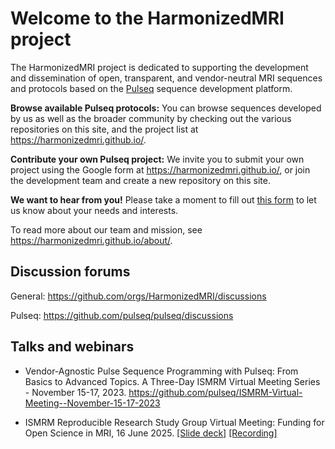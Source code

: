 # Welcome to the HarmonizedMRI project

The HarmonizedMRI project is dedicated to supporting the development and dissemination of
open, transparent, and vendor-neutral MRI sequences and protocols
based on the [Pulseq](https://pulseq.github.io/) sequence development platform.

**Browse available Pulseq protocols:** You can browse sequences developed by us as well as the broader community
by checking out the various repositories on this site, and the project list at https://harmonizedmri.github.io/.

**Contribute your own Pulseq project:** We invite you to submit your own project using the Google form at https://harmonizedmri.github.io/, 
or join the development team and create a new repository on this site.

**We want to hear from you!**
Please take a moment to fill out
[this form](https://docs.google.com/forms/d/e/1FAIpQLSeqZ1c43RXhGUqAE8bWypmY2fRfSjww0_xki_Qv89HJqhZ2qA/viewform)
to let us know about your needs and interests.

To read more about our team and mission, see https://harmonizedmri.github.io/about/.

## Discussion forums

General: https://github.com/orgs/HarmonizedMRI/discussions

Pulseq: https://github.com/pulseq/pulseq/discussions

## Talks and webinars

* Vendor-Agnostic Pulse Sequence Programming with Pulseq: From Basics to Advanced Topics.
A Three-Day ISMRM Virtual Meeting Series - November 15-17, 2023.
https://github.com/pulseq/ISMRM-Virtual-Meeting--November-15-17-2023

* ISMRM Reproducible Research Study Group Virtual Meeting:
Funding for Open Science in MRI, 
16 June 2025.
[[Slide deck]](https://docs.google.com/presentation/d/1wXAz0ms4QiGtGIa4HfnuZJABRX5qAtt1GV0blcvtPFQ/edit?usp=sharing)
[[Recording]](https://cds.ismrm.org/protected/Members/virtual_meetings/2025-06-16-Reproducible/)


